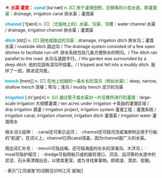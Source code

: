 ☀ <font color="red">**水渠 灌溉：**</font>
<font color="sky blue">**canal**</font> [kə'næl] 
<font color="rgb(227, 108, 9)">n. [C] 用于灌溉田野、庄稼等的小型水道，即灌溉渠：</font>drainage, irrigation canal 排水渠；灌溉渠

<font color="sky blue">**channel**</font> ['tʃænl] 
<font color="rgb(227, 108, 9)">n. [C]（尤指地上的）水渠、沟渠、河槽：</font>water channel 水渠 / drainage, irrigation channel 排水渠；灌溉渠
           
<font color="sky blue">**ditch**</font> [dɪtʃ]
<font color="rgb(227, 108, 9)">n. [C] 田地或路边的沟渠：</font>drainage, irrigation ditch 排水沟；灌溉水渠 / roadside ditch 路边沟 / The drainage system consisted of a few open ditches to facilitate run-off. 排水系统包括几条方便排水的明沟。/ The ditch ran parallel to the road. 水沟与道路平行。/ His garden was surrounded by a deep ditch. 他的花园有深沟环绕着。/ I tripped and fell into a muddy ditch. 我绊了一跤，跌进泥沟里。           

<font color="sky blue">**trench**</font> [trentʃ]
<font color="rgb(227, 108, 9)">n. [C] 在地上挖掘的一条长长的深沟（例如水渠）：</font>deep, narrow, shallow trench 深壕；窄沟；浅沟 / muddy trench 泥泞的沟渠

<font color="sky blue">**irrigation**</font> [͵ɪrɪ'ɡeɪʃn] 
<font color="rgb(227, 108, 9)">n. [U] 通过管子或水渠对一片庄稼所进行的灌溉：</font>large-scale irrigation 大规模灌溉 / ten acres under irrigation 十英亩的灌溉区域 / drip irrigation 滴灌 / irrigation project, irrigation system 灌溉工程；灌溉系统 / irrigation canal, irrigation channel, irrigation ditch 灌溉渠 / irrigation water 灌溉用水

相关词义延伸：
· canal还可表示运河；
· channel还可指河流或海岸附近用于行船的“航道”。在词义上，channel已将canal涵盖，因为channel是广义的水渠。

周边词汇补充：
· trench可指战壕。还可指海底的长长的深海沟、大洋沟；
· moat可指护城河；
· dredge可指用船只或机器将港口、河流、运河等的水道中的淤泥、石头等清理出去，以使其更深，或为寻找某事物。即疏浚、清淤、挖掘。

· 表示“江河湖海”的词群见[[06江河 湖海]]
